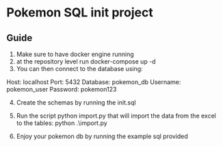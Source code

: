 # Pokemon SQL init project

## Guide

1. Make sure to have docker engine running
2. at the repository level run docker-compose up -d
3. You can then connect to the database using:

Host: localhost
Port: 5432
Database: pokemon_db
Username: pokemon_user
Password: pokemon123

4. Create the schemas by running the init.sql 

5. Run the script python import.py that will import the data from the excel to the tables: python .\import.py

6. Enjoy your pokemon db by running the example sql provided



